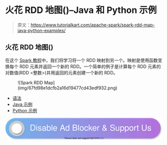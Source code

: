 # 火花 RDD 地图()–Java 和 Python 示例

> 原文：<https://www.tutorialkart.com/apache-spark/spark-rdd-map-java-python-examples/>

## 火花 RDD 地图()

在这个 [Spark 教程](https://www.tutorialkart.com/apache-spark-tutorial/)中，我们将学习将一个 RDD 映射到另一个。映射是使用函数变换每个 RDD 元素并返回一个新的 RDD。一个简单的例子是计算每个 RDD 元素的对数值(RDD <整数>)并用返回的元素创建一个新的 RDD。

<figure class="aligncenter">![Spark RDD Map](img/67fd98e1dcfb2a16d19477cd43edf932.png)</figure>

*   [语法](#Syntax-RDD-map)
*   [Java 示例](#Java-Examples)
*   [Python 示例](#Python-Examples)

[![](img/925da31b32d6bc3827932f6c8afb11bb.png)](https://www.tutorialkart.com/)